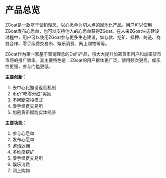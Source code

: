 # 产品总览

ZGoat是一款基于营销理念、以心愿单为切人点的娱乐化产品。用户可以使用ZGoat发布心愿单，也可以支持他人的心愿单获得ZGoat。在未来ZGoat生态建设过程中，用户可以使用ZGoat参与更多生态建设，如存款、挖矿、抵押、跨链、商务合作、零手续费交易所、娱乐消费、网上购物等等。

ZGoat作为第一家基于营销理念的DeFi产品，将大大提升加密货币用户和加密货币市场的推广效率。其主要特色是：ZGoat的用户群体更广泛，使用频次更高，娱乐性更强，参与门槛更低。



**主要创新：**

1. 去中心化邀请返佣机制
2. 币价“吃零分红”奖励
3. 不间断空投模式
4. 零手续费交易所
5. 加密货币赋能实体经济

**主要功能：**

1. 参与心愿单
2. 发布心愿单
3. 邀请返佣
4. 多维度挖矿
5. 零手续费交易所
6. 娱乐消费
7. 网上购物



